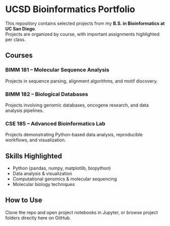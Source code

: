 # UCSD Bioinformatics Portfolio

This repository contains selected projects from my **B.S. in Bioinformatics at UC San Diego**.  
Projects are organized by course, with important assignments highlighted per class.

## Courses

### BIMM 181 – Molecular Sequence Analysis
Projects in sequence parsing, alignment algorithms, and motif discovery.  

### BIMM 182 – Biological Databases
Projects involving genomic databases, oncogene research, and data analysis pipelines.  

### CSE 185 – Advanced Bioinformatics Lab
Projects demonstrating Python-based data analysis, reproducible workflows, and visualization.  

## Skills Highlighted
- Python (pandas, numpy, matplotlib, biopython)  
- Data analysis & visualization  
- Computational genomics & molecular sequencing  
- Molecular biology techniques  

## How to Use
Clone the repo and open project notebooks in Jupyter, or browse project folders directly here on GitHub.
